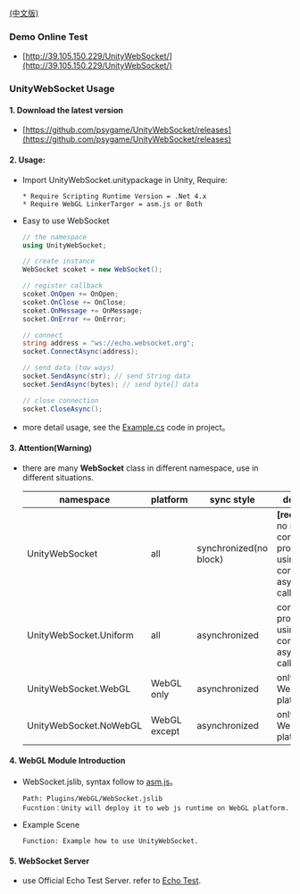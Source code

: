 
[(中文版)](README.md)

### Demo Online Test

- [http://39.105.150.229/UnityWebSocket/](http://39.105.150.229/UnityWebSocket/)

### UnityWebSocket Usage

#### 1. Download the latest version

- [https://github.com/psygame/UnityWebSocket/releases](https://github.com/psygame/UnityWebSocket/releases)

#### 2. Usage:

- Import UnityWebSocket.unitypackage in Unity, Require:

      * Require Scripting Runtime Version = .Net 4.x
      * Require WebGL LinkerTarger = asm.js or Both

- Easy to use WebSocket

  ```csharp
  // the namespace
  using UnityWebSocket;

  // create instance
  WebSocket scoket = new WebSocket();

  // register callback
  scoket.OnOpen += OnOpen;
  scoket.OnClose += OnClose;
  scoket.OnMessage += OnMessage;
  socket.OnError += OnError;

  // connect
  string address = "ws://echo.websocket.org";
  socket.ConnectAsync(address);

  // send data (tow ways)
  socket.SendAsync(str); // send String data
  socket.SendAsync(bytes); // send byte[] data

  // close connection
  socket.CloseAsync();
  ```

- more detail usage, see the [Example.cs](UnityWebSocket/Assets/UnityWebSocket/Example/Example.cs) code in project。

#### 3. Attention(Warning)

- there are many **WebSocket** class in different namespace, use in different situations.

  namespace | platform | sync style |  description  
  -|-|-|-
  UnityWebSocket | all | synchronized(no block) | **[recommend]** no need consider the problem by using unity component in asynchronized callback.
  UnityWebSocket.Uniform | all | asynchronized | consider the problem by using unity component in asynchronized callback.
  UnityWebSocket.WebGL | WebGL only | asynchronized | only run in WebGL platform.
  UnityWebSocket.NoWebGL | WebGL except | asynchronized  | only run in not WebGL platforms.

#### 4. WebGL Module Introduction

- WebSocket.jslib, syntax follow to [asm.js](http://www.ruanyifeng.com/blog/2017/09/asmjs_emscripten.html)。

      Path: Plugins/WebGL/WebSocket.jslib
      Fucntion：Unity will deploy it to web js runtime on WebGL platform.

- Example Scene

      Function: Example how to use UnityWebSocket.

#### 5. WebSocket Server

- use Official Echo Test Server. refer to [Echo Test](http://www.websocket.org/echo.html).
